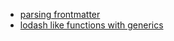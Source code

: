 
- [parsing frontmatter](https://github.com/adrg/frontmatter)
- [lodash like functions with generics](https://github.com/samber/lo)